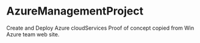 AzureManagementProject
======================

Create and Deploy Azure cloudServices
Proof of concept copied from Win Azure team web site.
